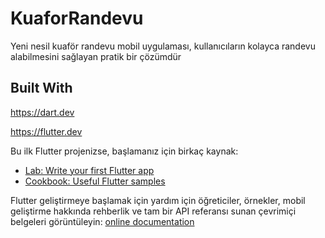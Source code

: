 # KuaforRandevu

Yeni nesil kuaför randevu mobil uygulaması, kullanıcıların kolayca randevu alabilmesini sağlayan pratik bir çözümdür

## Built With

https://dart.dev

https://flutter.dev

Bu ilk Flutter projenizse, başlamanız için birkaç kaynak:

- [Lab: Write your first Flutter app](https://docs.flutter.dev/get-started/codelab)
- [Cookbook: Useful Flutter samples](https://docs.flutter.dev/cookbook)

Flutter geliştirmeye başlamak için yardım için öğreticiler, örnekler, mobil geliştirme hakkında rehberlik ve tam bir API referansı sunan çevrimiçi belgeleri görüntüleyin:
[online documentation](https://docs.flutter.dev/)

